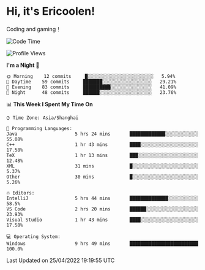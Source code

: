 # Hi, it's Ericoolen!
Coding and gaming！

<!--START_SECTION:waka-->
![Code Time](http://img.shields.io/badge/Code%20Time-219%20hrs%2036%20mins-blue)

![Profile Views](http://img.shields.io/badge/Profile%20Views-2-blue)

**I'm a Night 🦉** 

```text
🌞 Morning    12 commits     █░░░░░░░░░░░░░░░░░░░░░░░░   5.94% 
🌆 Daytime    59 commits     ███████░░░░░░░░░░░░░░░░░░   29.21% 
🌃 Evening    83 commits     ██████████░░░░░░░░░░░░░░░   41.09% 
🌙 Night      48 commits     ██████░░░░░░░░░░░░░░░░░░░   23.76%

```


📊 **This Week I Spent My Time On** 

```text
⌚︎ Time Zone: Asia/Shanghai

💬 Programming Languages: 
Java                     5 hrs 24 mins       █████████████░░░░░░░░░░░░   55.08% 
C++                      1 hr 43 mins        ████░░░░░░░░░░░░░░░░░░░░░   17.58% 
TeX                      1 hr 13 mins        ███░░░░░░░░░░░░░░░░░░░░░░   12.48% 
XML                      31 mins             █░░░░░░░░░░░░░░░░░░░░░░░░   5.37% 
Other                    30 mins             █░░░░░░░░░░░░░░░░░░░░░░░░   5.26%

🔥 Editors: 
IntelliJ                 5 hrs 44 mins       ██████████████░░░░░░░░░░░   58.5% 
VS Code                  2 hrs 20 mins       ██████░░░░░░░░░░░░░░░░░░░   23.93% 
Visual Studio            1 hr 43 mins        ████░░░░░░░░░░░░░░░░░░░░░   17.58%

💻 Operating System: 
Windows                  9 hrs 49 mins       █████████████████████████   100.0%

```


 Last Updated on 25/04/2022 19:19:55 UTC
<!--END_SECTION:waka-->

